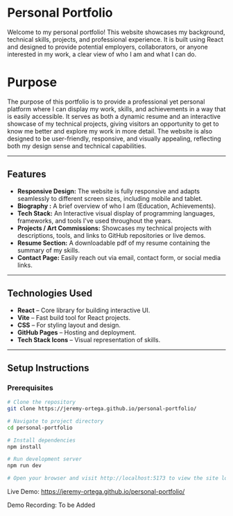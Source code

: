 # Personal Portfolio

Welcome to my personal portfolio! This website showcases my background, technical skills, projects, and professional experience. It is built using React and designed to provide potential employers, collaborators, or anyone interested in my work, a clear view of who I am and what I can do.

# Purpose

The purpose of this portfolio is to provide a professional yet personal platform where I can display my work, skills, and achievements in a way that is easily accessible. It serves as both a dynamic resume and an interactive showcase of my technical projects, giving visitors an opportunity to get to know me better and explore my work in more detail. The website is also designed to be user-friendly, responsive, and visually appealing, reflecting both my design sense and technical capabilities.

---

## Features

- **Responsive Design:** The website is fully responsive and adapts seamlessly to different screen sizes, including mobile and tablet. 
- **Biography :** A brief overview of who I am (Education, Achievements).
- **Tech Stack:** An Interactive visual display of programming languages, frameworks, and tools I've used throughout the years. 
- **Projects / Art Commissions:** Showcases my technical projects with descriptions, tools, and links to GitHub repositories or live demos.  
- **Resume Section:** A downloadable pdf of my resume containing the summary of my skills. 
- **Contact Page:** Easily reach out via email, contact form, or social media links.  

---

## Technologies Used

- **React** – Core library for building interactive UI.  
- **Vite** – Fast build tool for React projects.  
- **CSS** – For styling layout and design.  
- **GitHub Pages** – Hosting and deployment.  
- **Tech Stack Icons** – Visual representation of skills.  

---

## Setup Instructions

### Prerequisites
```bash
# Clone the repository
git clone https://jeremy-ortega.github.io/personal-portfolio/

# Navigate to project directory
cd personal-portfolio

# Install dependencies
npm install

# Run development server
npm run dev

# Open your browser and visit http://localhost:5173 to view the site locally
```
Live Demo:
https://jeremy-ortega.github.io/personal-portfolio/

Demo Recording:
To be Added
